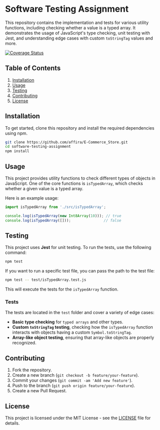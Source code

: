 # Software Testing Assignment

This repository contains the implementation and tests for various utility functions, including checking whether a value is a typed array. It demonstrates the usage of JavaScript's type checking, unit testing with Jest, and understanding edge cases with custom `toStringTag` values and more.

[![Coverage Status](https://coveralls.io/repos/github/affira/E-Commerce_Store/badge.svg?branch=main)](https://coveralls.io/github/affira/E-Commerce_Store?branch=main)


## Table of Contents

1. [Installation](#installation)
2. [Usage](#usage)
3. [Testing](#testing)
4. [Contributing](#contributing)
5. [License](#license)

## Installation

To get started, clone this repository and install the required dependencies using npm.

```bash
git clone https://github.com/affira/E-Commerce_Store.git
cd software-testing-assignment
npm install
```

## Usage

This project provides utility functions to check different types of objects in JavaScript. One of the core functions is `isTypedArray`, which checks whether a given value is a typed array.

Here is an example usage:

```javascript
import isTypedArray from './src/isTypedArray';

console.log(isTypedArray(new Int8Array(10))); // true
console.log(isTypedArray([]));               // false
```

## Testing

This project uses **Jest** for unit testing. To run the tests, use the following command:

```bash
npm test
```

If you want to run a specific test file, you can pass the path to the test file:

```bash
npm test -- test/isTypedArray.test.js
```

This will execute the tests for the `isTypedArray` function.

### Tests

The tests are located in the `test` folder and cover a variety of edge cases:

- **Basic type checking** for `typed arrays` and other types.
- **Custom `toStringTag` testing**, checking how the `isTypedArray` function interacts with objects having a custom `Symbol.toStringTag`.
- **Array-like object testing**, ensuring that array-like objects are properly recognized.

## Contributing

1. Fork the repository.
2. Create a new branch (`git checkout -b feature/your-feature`).
3. Commit your changes (`git commit -am 'Add new feature'`).
4. Push to the branch (`git push origin feature/your-feature`).
5. Create a new Pull Request.

## License

This project is licensed under the MIT License - see the [LICENSE](LICENSE) file for details.


